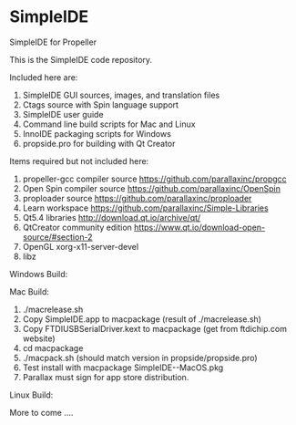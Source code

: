 # SimpleIDE
SimpleIDE for Propeller

This is the SimpleIDE code repository.

Included here are:
  1. SimpleIDE GUI sources, images, and translation files
  2. Ctags source with Spin language support
  3. SimpleIDE user guide
  4. Command line build scripts for Mac and Linux
  5. InnoIDE packaging scripts for Windows
  6. propside.pro for building with Qt Creator
  
Items required but not included here:
  1. propeller-gcc compiler source https://github.com/parallaxinc/propgcc
  2. Open Spin compiler source https://github.com/parallaxinc/OpenSpin
  3. proploader source https://github.com/parallaxinc/proploader
  4. Learn workspace https://github.com/parallaxinc/Simple-Libraries
  5. Qt5.4 libraries http://download.qt.io/archive/qt/
  6. QtCreator community edition https://www.qt.io/download-open-source/#section-2
  7. OpenGL xorg-x11-server-devel
  8. libz
  
Windows Build:

Mac Build:

  1. ./macrelease.sh
  2. Copy SimpleIDE.app to macpackage (result of ./macrelease.sh)
  3. Copy FTDIUSBSerialDriver.kext to macpackage (get from ftdichip.com website)
  4. cd macpackage
  5. ./macpack.sh <version> (should match version in propside/propside.pro)
  6. Test install with macpackage SimpleIDE-<version>-MacOS.pkg
  7. Parallax must sign for app store distribution.

Linux Build:

More to come ....
